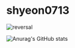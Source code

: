 # shyeon0713

![reversal](https://capsule-render.vercel.app/api?type=rect&text=RECT&fontAlign=30&fontSize=30&desc=Use%20theme&descAlign=60&descAlignY=50&theme=radical)


![Anurag's GitHub stats](https://github-readme-stats.vercel.app/api?username=anuraghazra&hide=contribs,prs)
